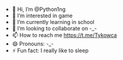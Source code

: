 - 👋 Hi, I’m @Python1ng
- 👀 I’m interested in game
- 🌱 I’m currently learning in school
- 💞️ I’m looking to collaborate on -_-
- 📫 How to reach me https://t.me/Tykowca
- 😄 Pronouns: -_-
- ⚡ Fun fact: I really like to sleep
  

<!---
Python1ng/Python1ng is a ✨ special ✨ repository because its `README.md` (this file) appears on your GitHub profile.
You can click the Preview link to take a look at your changes.
--->
